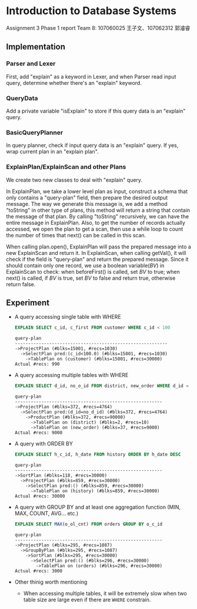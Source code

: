 # Introduction to Database Systems
Assignment 3 Phase 1 report
Team 8: 107060025 王子文、107062312 郭濬睿

## Implementation

### Parser and Lexer

First, add "explain" as a keyword in Lexer, and when Parser read input query, determine whether there's an "explain" keyword.

### QueryData

Add a private variable "isExplain" to store if this query data is an "explain" query.

### BasicQueryPlanner

In query planner, check if input query data is an "explain" query. If yes, wrap current plan in an "explain plan".

### ExplainPlan/ExplainScan and other Plans

We create two new classes to deal with "explain" query. 

In ExplainPlan, we take a lower level plan as input, construct a schema that only contains a "query-plan" field, then prepare the desired output message. The way we generate this message is, we add a method "toString" in other type of plans, this method will return a string that contain the message of that plan. By calling "toString" recursively, we can have the entire message in ExplainPlan. Also, to get the number of records actually accessed, we open the plan to get a scan, then use a while loop to count the number of times that next() can be called in this scan.

When calling plan.open(), ExplainPlan will pass the prepared message into a new ExplainScan and return it. In ExplainScan, when calling getVal(), it will check if the field is "query-plan" and return the prepared message. Since it should contain only one record, we use a boolean variable(*BV*) in ExplainScan to check: when beforeFirst() is called, set *BV* to true; when next() is called, if *BV* is true, set *BV* to false and return true, otherwise return false.

## Experiment
* A query accessing single table with WHERE
  ```sql
  EXPLAIN SELECT c_id, c_first FROM customer WHERE c_id < 100
  ```
  ```
  query-plan
  ----------------------------------------------------------
  ->ProjectPlan (#blks=15001, #recs=1030)
    ->SelectPlan pred:(c_id<100.0) (#blks=15001, #recs=1030)
      ->TablePlan on (customer) (#blks=15001, #recs=30000)
  Actual #recs: 990
  ```
* A query accessing multiple tables with WHERE
  ```sql
  EXPLAIN SELECT d_id, no_o_id FROM district, new_order WHERE d_id = no_d_id
  ```
  ```
  query-plan
  --------------------------------------------------------
  ->ProjectPlan (#blks=372, #recs=4764)
    ->SelectPlan pred:(d_id=no_d_id) (#blks=372, #recs=4764)
      ->ProductPlan (#blks=372, #recs=90000)
        ->TablePlan on (district) (#blks=2, #recs=10)
        ->TablePlan on (new_order) (#blks=37, #recs=9000)
  Actual #recs: 9000
  ```
* A query with ORDER BY
  ```sql
  EXPLAIN SELECT h_c_id, h_date FROM history ORDER BY h_date DESC
  ```
  ```
  query-plan
  --------------------------------------------------------
  ->SortPlan (#blks=118, #recs=30000)
    ->ProjectPlan (#blks=859, #recs=30000)
      ->SelectPlan pred:() (#blks=859, #recs=30000)
        ->TablePlan on (history) (#blks=859, #recs=30000)
  Actual #recs: 30000
  ```
* A query with GROUP BY and at least one aggregation function (MIN, MAX, COUNT, AVG... etc.)
  ```sql
  EXPLAIN SELECT MAX(o_ol_cnt) FROM orders GROUP BY o_c_id
  ```
  ```
  query-plan
  --------------------------------------------------------             
  ->ProjectPlan (#blks=295, #recs=1087)
    ->GroupByPlan (#blks=295, #recs=1087)
      ->SortPlan (#blks=295, #recs=30000)
        ->SelectPlan pred:() (#blks=296, #recs=30000)
          ->TablePlan on (orders) (#blks=296, #recs=30000)
  Actual #recs: 3000
  ```

* Other thinig worth mentioning
  * When accessing multiple tables, it will be extremely slow when two table size are large even if there are `WHERE` constrain.